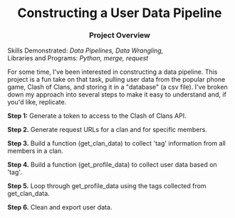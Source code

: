 # <div align="center">Constructing a User Data Pipeline<div>

### <div align="center">Project Overview<div>
Skills Demonstrated: *Data Pipelines, Data Wrangling,*<br>
Libraries and Programs: *Python, merge, request*<br>

For some time, I've been interested in constructing a data pipeline. This project is a fun take on that task, pulling user data from the popular phone game, Clash of Clans, and storing it in a "database" (a csv file). I've broken down my approach into several steps to make it easy to understand and, if you'd like, replicate.<br>

**Step 1:** Generate a token to access to the Clash of Clans API.

**Step 2.** Generate request URLs for a clan and for specific members.

**Step 3.** Build a function (get_clan_data) to collect 'tag' information from all members in a clan.

**Step 4.** Build a function (get_profile_data) to collect user data based on 'tag'.

**Step 5.** Loop through get_profile_data using the tags collected from get_clan_data.

**Step 6.** Clean and export user data.
